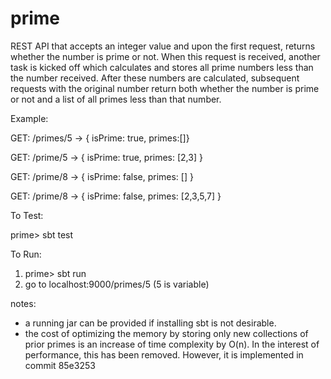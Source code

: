 # prime
REST API that accepts an integer value and upon the first request, returns whether the number is prime or not. When this request is received, another task is kicked off which calculates and stores all prime numbers less than the number received. After these numbers are calculated, subsequent requests with the original number return both whether the number is prime or not and a list of all primes less than that number.

Example:

GET: /primes/5
-> { isPrime: true, primes:[]}

GET: /prime/5
-> { isPrime: true, primes: [2,3] }

GET: /prime/8
-> { isPrime: false, primes: [] }

GET: /prime/8
-> { isPrime: false, primes: [2,3,5,7] }


To Test: 

prime> sbt test

To Run:

1. prime> sbt run
2. go to localhost:9000/primes/5 (5 is variable)

notes:
 - a running jar can be provided if installing sbt is not desirable.
 - the cost of optimizing the memory by storing only new collections of prior primes is an increase of time complexity by O(n). In the interest of performance, this has been removed. However, it is implemented in commit 85e3253